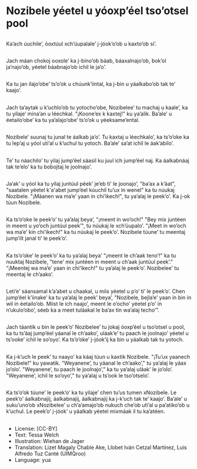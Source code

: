# Nozibele yéetel u yóoxp’éel tso’otsel pool

##
Ka’ach úuchile’, óoxtúul xch’úupalale’ j-jóok’o’ob u kaxto’ob si’.

##
Jach máan chokoj ooxole’ ka j-bino’ob báab, báaxalnajo’ob, bok’ol ja’najo’ob, yéetel báabnajo’ob ichil le ja’o’.

##
Ka tu jan ilajo’obe’ ts’o’ok u chúunk’iintal, ka j-bin u yáalkabo’ob tak te’ kaajo’.

##
Jach ta’aytak u k’uchlo’ob tu yotocho’obe, Nozibelee’ tu machaj u kaale’, ka tu yilaje’ mina’an u léechkal. "¡Koone’ex k kaxtej!" ku ya’alik. Ba’ale’ u éetailo’obe’ ka tu ya’alajo’obe’ ts’o’ok u yéeksame’ental.

##
Nozibele’ suunaj tu junal te áalkab ja’o’. Tu kaxtaj u léechkalo’, ka ts’o’oke ka tu lep’aj u yóol uti’al u k’uchul tu yotoch. Ba’ale’ sa’at ichil le áak’abilo’.

##
Te’ tu náachilo’ tu yilaj jump’éel sáasil ku juul ich jump’éel naj. Ka áalkabnáaj tak te’elo’ ka tu bobojtaj le joolnajo’.

##
Ja’ak’ u yóol ka tu yilaj juntúul péek’ je’eb ti’ le joonajo’, "ba’ax a k’áat", "saatalen yéetel k'a'abet jump’éel kúuchil tu’ux in wenel" ka tu núukaj Nozibele. "¡Máanen wa ma’e’ yaan in chi’ikech!", tu ya’alaj le peek’o’. Ka j-ok túun Nozibele.

##
Ka ts’o’oke le peek’o’ tu ya’alaj beya’, "¡meent in wo’och!" "Bey mix juntéen in meent u yo’och juntúul peek’", tu núukaj le xch’úupalo’. "¡Meet in wo’och wa ma’e’ kin chi’ikech!" ka tu núukaj le peek’o’. Nozibele túune’ tu meentaj jump’íit janal ti’ le peek’o’.

##
Ka ts’o’oke’ le peek’o’ ka tu ya’alaj beya’ "¡meent le ch’aak teno’!" ka tu nuuktaj Nozibele, "tene’ mix juntéen in meent u ch’aak juntúul peek’." “¡Meentej wa ma’e’ yaan in chi’ikech!" tu ya’alaj le peek’o’. Nozibelee’ tu meentaj le ch’aako’.

##
Leti’e’ sáansamal k’a’abet u chaakal, u míis yéetel u p’o’ ti’ le peek’o’. Chen jump’éel k’iinake’ ka tu ya’alaj le peek’ beya’, "Nozibele, bejla’e’ yaan in bin in wil in éetailo’ob. Míist le ich naajo’, meent le o’ocho’ yéetel p’o’ in n’ukulo’obo’, séeb ka a meet tuláakal le ba’ax tin wa’alaj techo’”.

##
Jach táantik u bin le peek’o’ Nozibelee’ tu jokaj óoxp’éel u tso’otsel u pool, ka tu ts’áaj jump’éel yáanal le ch’aako’, uláak’e’ tu paach le joolnajo’ yéetel u ts’ooke’ ichil le so’oyo’. Ka ts’o’oke’ j-jóok’ij ka bin u yáalkab tak tu yotoch.

##
Ka j-k’uch le peek’ tu naayo’ ka káaj túun u kaxtik Nozibele. "¡Tu’ux yaanech Nozibele!" ku yawatik. "Weyanene’, tu yáanal le ch’aako’," tu ya’alaj le yáax jo’olo’. "Weyanene’, tu paach le joolnajo’," ka tu ya’alaj uláak’ le jo’olo’. "Weyanene’, ichil le so’oyo’," tu ya’alaj u ts’ook le tso’otselo’.

##
Ka ts’o’ok túune’ le peek’o’ ka tu yilaje’ chen tu’us tumen xNozibele. Le peek’o’ áalkabnajij, áalkabnajij, áalkabnajij ka j-k’uch tak te’ kaajo’. Ba’ale’ u suku’uno’ob xNozibelee’ u ch’a’amajo’ob nukuch che’ob uti’al u pa’atiko’ob u k’uchul. Le peek’o’ j-jóok’ u yáalkab yéetel mixmáak il tu ka’atéen.

##
* License: [CC-BY]
* Text: Tessa Welch
* Illustration: Wiehan de Jager
* Translation: Lizet Magaly Chable Ake, Llobet Iván Cetzal Martínez, Luis Alfredo Tuz Canté (UIMQroo)
* Language: yua
